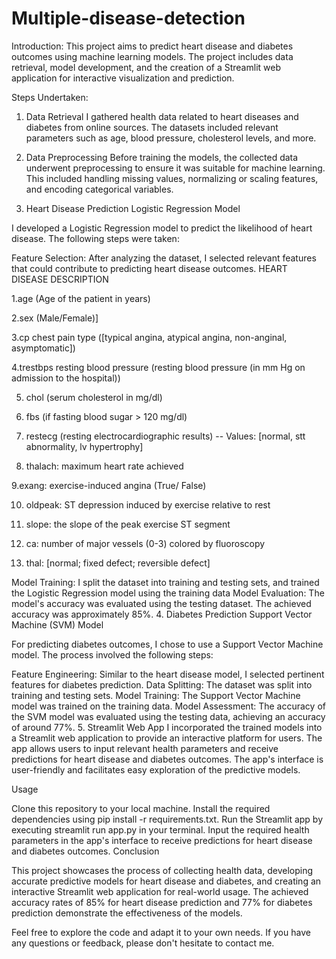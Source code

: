 # Multiple-disease-detection

Introduction:
This project aims to predict heart disease and diabetes outcomes using machine learning models. The project includes data retrieval, model development, and the creation of a Streamlit web application for interactive visualization and prediction.

Steps Undertaken:
1. Data Retrieval
I gathered health data related to heart diseases and diabetes from online sources. The datasets included relevant parameters such as age, blood pressure, cholesterol levels, and more.

2. Data Preprocessing
Before training the models, the collected data underwent preprocessing to ensure it was suitable for machine learning. This included handling missing values, normalizing or scaling features, and encoding categorical variables.

3. Heart Disease Prediction
Logistic Regression Model

I developed a Logistic Regression model to predict the likelihood of heart disease. The following steps were taken:

Feature Selection: After analyzing the dataset, I selected relevant features that could contribute to predicting heart disease outcomes.
HEART DISEASE DESCRIPTION

1.age (Age of the patient in years)

2.sex (Male/Female)]

3.cp chest pain type ([typical angina, atypical angina, non-anginal, asymptomatic])

4.trestbps resting blood pressure (resting blood pressure (in mm Hg on admission to the hospital))

5. chol (serum cholesterol in mg/dl)

6. fbs (if fasting blood sugar > 120 mg/dl)

7. restecg (resting electrocardiographic results) -- Values: [normal, stt abnormality, lv hypertrophy]

8. thalach: maximum heart rate achieved

9.exang: exercise-induced angina (True/ False)

10.  oldpeak: ST depression induced by exercise relative to rest

11. slope: the slope of the peak exercise ST segment

12.  ca: number of major vessels (0-3) colored by fluoroscopy

13.  thal: [normal; fixed defect; reversible defect]



Model Training: I split the dataset into training and testing sets, and trained the Logistic Regression model using the training data
Model Evaluation: The model's accuracy was evaluated using the testing dataset. The achieved accuracy was approximately 85%.
4. Diabetes Prediction
Support Vector Machine (SVM) Model

For predicting diabetes outcomes, I chose to use a Support Vector Machine model. The process involved the following steps:

Feature Engineering: Similar to the heart disease model, I selected pertinent features for diabetes prediction.
Data Splitting: The dataset was split into training and testing sets.
Model Training: The Support Vector Machine model was trained on the training data.
Model Assessment: The accuracy of the SVM model was evaluated using the testing data, achieving an accuracy of around 77%.
5. Streamlit Web App
I incorporated the trained models into a Streamlit web application to provide an interactive platform for users. The app allows users to input relevant health parameters and receive predictions for heart disease and diabetes outcomes. The app's interface is user-friendly and facilitates easy exploration of the predictive models.

Usage

Clone this repository to your local machine.
Install the required dependencies using pip install -r requirements.txt.
Run the Streamlit app by executing streamlit run app.py in your terminal.
Input the required health parameters in the app's interface to receive predictions for heart disease and diabetes outcomes.
Conclusion

This project showcases the process of collecting health data, developing accurate predictive models for heart disease and diabetes, and creating an interactive Streamlit web application for real-world usage. The achieved accuracy rates of 85% for heart disease prediction and 77% for diabetes prediction demonstrate the effectiveness of the models.

Feel free to explore the code and adapt it to your own needs. If you have any questions or feedback, please don't hesitate to contact me.

